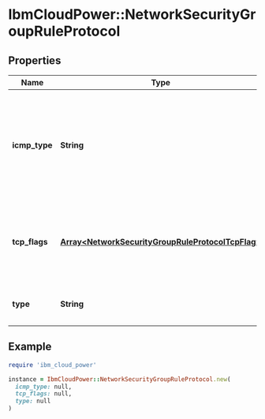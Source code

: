 # IbmCloudPower::NetworkSecurityGroupRuleProtocol

## Properties

| Name | Type | Description | Notes |
| ---- | ---- | ----------- | ----- |
| **icmp_type** | **String** | If icmp type, a ICMP packet type affected by ICMP rules and if not present then all types are matched | [optional] |
| **tcp_flags** | [**Array&lt;NetworkSecurityGroupRuleProtocolTcpFlag&gt;**](NetworkSecurityGroupRuleProtocolTcpFlag.md) | If tcp type, the list of TCP flags and if not present then all flags are matched | [optional] |
| **type** | **String** | The protocol of the network traffic | [optional] |

## Example

```ruby
require 'ibm_cloud_power'

instance = IbmCloudPower::NetworkSecurityGroupRuleProtocol.new(
  icmp_type: null,
  tcp_flags: null,
  type: null
)
```

